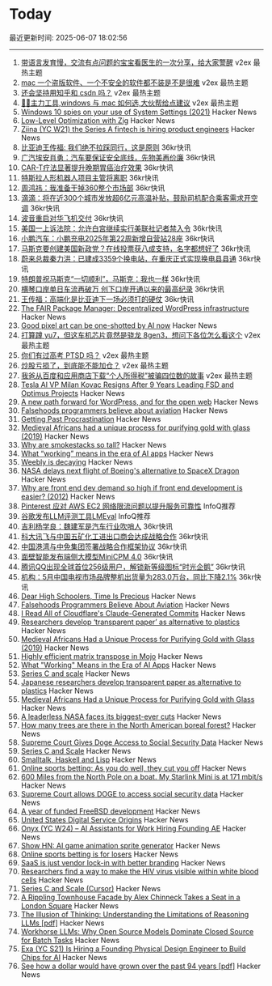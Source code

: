 # Today

最近更新时间: 2025-06-07 18:02:56

--- 
1. [带语言发育慢，交流有点问题的宝宝看医生的一次分享，给大家警醒](https://www.v2ex.com/t/1136995) v2ex 最热主题
2. [mac 一个盗版软件、一个不安全的软件都不装是不是很难](https://www.v2ex.com/t/1136979) v2ex 最热主题
3. [还会坚持用知乎和 csdn 吗？](https://www.v2ex.com/t/1136976) v2ex 最热主题
4. [🚴‍🚴‍‍主力工具,windows 与 mac 如何选,大伙帮给点建议](https://www.v2ex.com/t/1136975) v2ex 最热主题
5. [Windows 10 spies on your use of System Settings (2021)](https://www.michaelhorowitz.com/Windows10.spying.onsettings.php) Hacker News
6. [Low-Level Optimization with Zig](https://alloc.dev/2025/06/07/zig_optimization) Hacker News
7. [Ziina (YC W21) the Series A fintech is hiring product engineers](https://ziina.notion.site/Senior-Backend-Engineer-8b6642ec52ac45869656c135e07c6e86) Hacker News
8. [比亚迪王传福: 我们绝不拉踩同行，这是原则](https://www.36kr.com/newsflashes/3325957394213378) 36kr快讯
9. [广汽埃安肖勇：汽车要保证安全底线，先物美再价廉](https://www.36kr.com/newsflashes/3325955606685957) 36kr快讯
10. [CAR-T疗法显著提升晚期胃癌治疗效果](https://www.36kr.com/newsflashes/3325955059804674) 36kr快讯
11. [特斯拉人形机器人项目主管将离职](https://www.36kr.com/newsflashes/3325945537210630) 36kr快讯
12. [周鸿祎：我准备干掉360整个市场部](https://www.36kr.com/newsflashes/3325944636139782) 36kr快讯
13. [滴滴：将在近300个城市发放超6亿元高温补贴，鼓励司机配合乘客需求开空调](https://www.36kr.com/newsflashes/3325944113637639) 36kr快讯
14. [波音重启对华飞机交付](https://www.36kr.com/newsflashes/3325943617710342) 36kr快讯
15. [美国一上诉法院：允许白宫继续实行美联社记者禁入令](https://www.36kr.com/newsflashes/3325942754404617) 36kr快讯
16. [小鹏汽车：小鹏充电2025年第22周新增自营站28座](https://www.36kr.com/newsflashes/3325942252497152) 36kr快讯
17. [马斯克要创建美国新政党？在线投票获八成支持，名字都想好了](https://www.36kr.com/newsflashes/3325941338024452) 36kr快讯
18. [蔚来总裁秦力洪：已建成3359个换电站，在重庆正式实现换电县县通](https://www.36kr.com/newsflashes/3325940578314753) 36kr快讯
19. [特朗普祝马斯克“一切顺利”，马斯克：我也一样](https://www.36kr.com/newsflashes/3325940084844800) 36kr快讯
20. [横琴口岸单日车流再破万 创下口岸开通以来的最高纪录](https://www.36kr.com/newsflashes/3325939465840901) 36kr快讯
21. [王传福：高端化是比亚迪下一场必须打的硬仗](https://www.36kr.com/newsflashes/3325938887600641) 36kr快讯
22. [The FAIR Package Manager: Decentralized WordPress infrastructure](https://joost.blog/path-forward-for-wordpress/) Hacker News
23. [Good pixel art can be one-shotted by AI now](https://gametorch.app/collections/7) Hacker News
24. [打算蹲 yu7，但这车机芯片竟然是骁龙 8gen3，想问下各位怎么看这个](https://www.v2ex.com/t/1136990) v2ex 最热主题
25. [你们有过高考 PTSD 吗？](https://www.v2ex.com/t/1136984) v2ex 最热主题
26. [炒股亏损了，到底能不能加仓？](https://www.v2ex.com/t/1136982) v2ex 最热主题
27. [我爸从百度和应用商店下载“个人所得税”被骗四位数的故事](https://www.v2ex.com/t/1136968) v2ex 最热主题
28. [Tesla AI VP Milan Kovac Resigns After 9 Years Leading FSD and Optimus Projects](https://gearmusk.com/2025/06/07/tesla-ai-vp-milan-kovac-resigns/) Hacker News
29. [A new path forward for WordPress, and for the open web](https://joost.blog/path-forward-for-wordpress/) Hacker News
30. [Falsehoods programmers believe about aviation](https://flightaware.engineering/falsehoods-programmers-believe-about-aviation/) Hacker News
31. [Getting Past Procrastination](https://spectrum.ieee.org/getting-past-procastination) Hacker News
32. [Medieval Africans had a unique process for purifying gold with glass (2019)](https://www.atlasobscura.com/articles/medieval-african-gold) Hacker News
33. [Why are smokestacks so tall?](https://practical.engineering/blog/2025/6/3/why-are-smokestacks-so-tall) Hacker News
34. [What “working” means in the era of AI apps](https://a16z.com/revenue-benchmarks-ai-apps/) Hacker News
35. [Weebly is decaying](https://www.articulation.blog/p/why-you-should-move-your-site-away-from-weebly) Hacker News
36. [NASA delays next flight of Boeing's alternative to SpaceX Dragon](https://theedgemalaysia.com/node/758199) Hacker News
37. [Why are front end dev demand so high if front end development is easier? (2012)](https://simonwillison.net/2012/Feb/13/why-are-front-end/) Hacker News
38. [Pinterest 应对 AWS EC2 网络限流问题以提升服务可靠性](https://www.infoq.cn/article/99ZKxeRx1kpDf69Id8om) InfoQ推荐
39. [谷歌发布LLM评测工具LMEval](https://www.infoq.cn/article/j28lozxmymI38Xbkysmv) InfoQ推荐
40. [吉利杨学良：魏建军是汽车行业吹哨人](https://www.36kr.com/newsflashes/3325868254521600) 36kr快讯
41. [科大讯飞与中国五矿化工进出口商会达成战略合作](https://www.36kr.com/newsflashes/3325828141361409) 36kr快讯
42. [中国港湾与中免集团签署战略合作框架协议](https://www.36kr.com/newsflashes/3325826980817411) 36kr快讯
43. [面壁智能发布端侧大模型MiniCPM 4.0](https://www.36kr.com/newsflashes/3325801322031361) 36kr快讯
44. [腾讯QQ出现全球首位256级用户，解锁新等级图标“时光企鹅”](https://www.36kr.com/newsflashes/3325741222865153) 36kr快讯
45. [机构：5月中国电视市场品牌整机出货量为283.0万台，同比下降2.1%](https://www.36kr.com/newsflashes/3325731328059907) 36kr快讯
46. [Dear High Schoolers, Time Is Precious](https://byronsharman.com/blog/dear-high-schoolers) Hacker News
47. [Falsehoods Programmers Believe About Aviation](https://flightaware.engineering/falsehoods-programmers-believe-about-aviation/) Hacker News
48. [I Read All of Cloudflare's Claude-Generated Commits](https://www.maxemitchell.com/writings/i-read-all-of-cloudflares-claude-generated-commits/) Hacker News
49. [Researchers develop ‘transparent paper’ as alternative to plastics](https://japannews.yomiuri.co.jp/science-nature/technology/20250605-259501/) Hacker News
50. [Medieval Africans Had a Unique Process for Purifying Gold with Glass (2019)](https://www.atlasobscura.com/articles/medieval-african-gold) Hacker News
51. [Highly efficient matrix transpose in Mojo](https://veitner.bearblog.dev/highly-efficient-matrix-transpose-in-mojo/) Hacker News
52. [What "Working" Means in the Era of AI Apps](https://a16z.com/revenue-benchmarks-ai-apps/) Hacker News
53. [Series C and scale](https://www.cursor.com/en/blog/series-c) Hacker News
54. [Japanese researchers develop transparent paper as alternative to plastics](https://japannews.yomiuri.co.jp/science-nature/technology/20250605-259501/) Hacker News
55. [Medieval Africans Had a Unique Process for Purifying Gold with Glass](https://www.atlasobscura.com/articles/medieval-african-gold) Hacker News
56. [A leaderless NASA faces its biggest-ever cuts](https://www.economist.com/science-and-technology/2025/06/04/a-leaderless-nasa-faces-its-biggest-ever-cuts) Hacker News
57. [How many trees are there in the North American boreal forest?](https://nsojournals.onlinelibrary.wiley.com/doi/10.1002/ecog.07677) Hacker News
58. [Supreme Court Gives Doge Access to Social Security Data](https://www.bloomberg.com/news/articles/2025-06-06/supreme-court-gives-doge-access-to-social-security-data) Hacker News
59. [Series C and Scale](https://www.cursor.com/en/blog/series-c) Hacker News
60. [Smalltalk, Haskell and Lisp](https://storytotell.org/smalltalk-haskell-and-lisp) Hacker News
61. [Online sports betting: As you do well, they cut you off](https://doc.searls.com/2025/05/21/online-sports-betting-is-for-losers/) Hacker News
62. [600 Miles from the North Pole on a boat. My Starlink Mini is at 171 mbit/s](https://old.reddit.com/r/Starlink/comments/1l0im21/currently_about_600_miles_from_the_north_pole_on/) Hacker News
63. [Supreme Court allows DOGE to access social security data](https://www.nbcnews.com/politics/supreme-court/supreme-court-trump-doge-social-security-data-access-elon-musk-rcna206515) Hacker News
64. [A year of funded FreeBSD development](https://www.daemonology.net/blog/2025-06-06-A-year-of-funded-FreeBSD.html) Hacker News
65. [United States Digital Service Origins](https://usdigitalserviceorigins.org/) Hacker News
66. [Onyx (YC W24) – AI Assistants for Work Hiring Founding AE](https://www.ycombinator.com/companies/onyx/jobs/Gm0Hw6L-founding-account-executive) Hacker News
67. [Show HN: AI game animation sprite generator](https://www.godmodeai.cloud/ai-sprite-generator) Hacker News
68. [Online sports betting is for losers](https://doc.searls.com/2025/05/21/online-sports-betting-is-for-losers/) Hacker News
69. [SaaS is just vendor lock-in with better branding](https://rwsdk.com/blog/saas-is-just-vendor-lock-in-with-better-branding) Hacker News
70. [Researchers find a way to make the HIV virus visible within white blood cells](https://www.theguardian.com/global-development/2025/jun/05/breakthrough-in-search-for-hiv-cure-leaves-researchers-overwhelmed) Hacker News
71. [Series C and Scale (Cursor)](https://www.cursor.com/en/blog/series-c) Hacker News
72. [A Rippling Townhouse Facade by Alex Chinneck Takes a Seat in a London Square](https://www.thisiscolossal.com/2025/05/alex-chinneck-a-week-at-the-knees/) Hacker News
73. [The Illusion of Thinking: Understanding the Limitations of Reasoning LLMs [pdf]](https://ml-site.cdn-apple.com/papers/the-illusion-of-thinking.pdf) Hacker News
74. [Workhorse LLMs: Why Open Source Models Dominate Closed Source for Batch Tasks](https://sutro.sh/blog/workhorse-llms-why-open-source-models-win-for-batch-tasks) Hacker News
75. [Exa (YC S21) Is Hiring a Founding Physical Design Engineer to Build Chips for AI](https://www.ycombinator.com/companies/exa-laboratories/jobs/9TXvyqt-founding-engineer-physical-design-vlsi-rtl) Hacker News
76. [See how a dollar would have grown over the past 94 years [pdf]](https://www.newyorklifeinvestments.com/assets/documents/education/investing-essentials-growthofadollar.pdf) Hacker News
